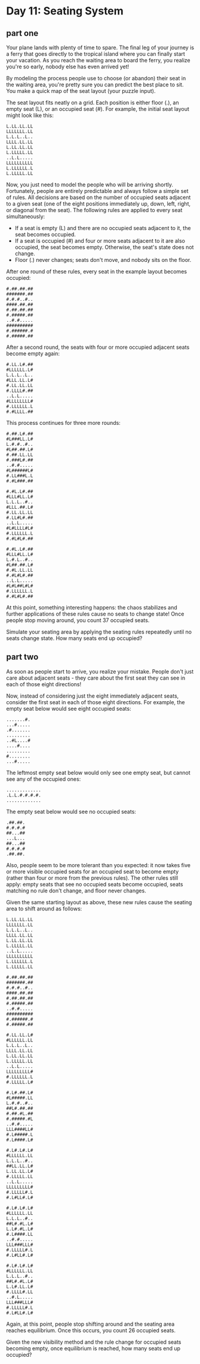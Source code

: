 # Day 11: Seating System

## part one

Your plane lands with plenty of time to spare. The final leg of your journey is a ferry that goes directly to the tropical island where you can finally start your vacation. As you reach the waiting area to board the ferry, you realize you're so early, nobody else has even arrived yet!

By modeling the process people use to choose (or abandon) their seat in the waiting area, you're pretty sure you can predict the best place to sit. You make a quick map of the seat layout (your puzzle input).

The seat layout fits neatly on a grid. Each position is either floor (.), an empty seat (L), or an occupied seat (#). For example, the initial seat layout might look like this:

```
L.LL.LL.LL
LLLLLLL.LL
L.L.L..L..
LLLL.LL.LL
L.LL.LL.LL
L.LLLLL.LL
..L.L.....
LLLLLLLLLL
L.LLLLLL.L
L.LLLLL.LL
```

Now, you just need to model the people who will be arriving shortly. Fortunately, people are entirely predictable and always follow a simple set of rules. All decisions are based on the number of occupied seats adjacent to a given seat (one of the eight positions immediately up, down, left, right, or diagonal from the seat). The following rules are applied to every seat simultaneously:

- If a seat is empty (L) and there are no occupied seats adjacent to it, the seat becomes occupied.
- If a seat is occupied (#) and four or more seats adjacent to it are also occupied, the seat becomes empty.
  Otherwise, the seat's state does not change.
- Floor (.) never changes; seats don't move, and nobody sits on the floor.

After one round of these rules, every seat in the example layout becomes occupied:

```
#.##.##.##
#######.##
#.#.#..#..
####.##.##
#.##.##.##
#.#####.##
..#.#.....
##########
#.######.#
#.#####.##
```

After a second round, the seats with four or more occupied adjacent seats become empty again:

```
#.LL.L#.##
#LLLLLL.L#
L.L.L..L..
#LLL.LL.L#
#.LL.LL.LL
#.LLLL#.##
..L.L.....
#LLLLLLLL#
#.LLLLLL.L
#.#LLLL.##
```

This process continues for three more rounds:

```
#.##.L#.##
#L###LL.L#
L.#.#..#..
#L##.##.L#
#.##.LL.LL
#.###L#.##
..#.#.....
#L######L#
#.LL###L.L
#.#L###.##

#.#L.L#.##
#LLL#LL.L#
L.L.L..#..
#LLL.##.L#
#.LL.LL.LL
#.LL#L#.##
..L.L.....
#L#LLLL#L#
#.LLLLLL.L
#.#L#L#.##

#.#L.L#.##
#LLL#LL.L#
L.#.L..#..
#L##.##.L#
#.#L.LL.LL
#.#L#L#.##
..L.L.....
#L#L##L#L#
#.LLLLLL.L
#.#L#L#.##
```

At this point, something interesting happens: the chaos stabilizes and further applications of these rules cause no seats to change state! Once people stop moving around, you count 37 occupied seats.

Simulate your seating area by applying the seating rules repeatedly until no seats change state. How many seats end up occupied?

## part two 

As soon as people start to arrive, you realize your mistake. People don't just care about adjacent seats - they care about the first seat they can see in each of those eight directions!

Now, instead of considering just the eight immediately adjacent seats, consider the first seat in each of those eight directions. For example, the empty seat below would see eight occupied seats:

```
.......#.
...#.....
.#.......
.........
..#L....#
....#....
.........
#........
...#.....
```

The leftmost empty seat below would only see one empty seat, but cannot see any of the occupied ones:

```
.............
.L.L.#.#.#.#.
.............
```

The empty seat below would see no occupied seats:

```
.##.##.
#.#.#.#
##...##
...L...
##...##
#.#.#.#
.##.##.
```

Also, people seem to be more tolerant than you expected: it now takes five or more visible occupied seats for an occupied seat to become empty (rather than four or more from the previous rules). The other rules still apply: empty seats that see no occupied seats become occupied, seats matching no rule don't change, and floor never changes.

Given the same starting layout as above, these new rules cause the seating area to shift around as follows:

```
L.LL.LL.LL
LLLLLLL.LL
L.L.L..L..
LLLL.LL.LL
L.LL.LL.LL
L.LLLLL.LL
..L.L.....
LLLLLLLLLL
L.LLLLLL.L
L.LLLLL.LL

#.##.##.##
#######.##
#.#.#..#..
####.##.##
#.##.##.##
#.#####.##
..#.#.....
##########
#.######.#
#.#####.##

#.LL.LL.L#
#LLLLLL.LL
L.L.L..L..
LLLL.LL.LL
L.LL.LL.LL
L.LLLLL.LL
..L.L.....
LLLLLLLLL#
#.LLLLLL.L
#.LLLLL.L#

#.L#.##.L#
#L#####.LL
L.#.#..#..
##L#.##.##
#.##.#L.##
#.#####.#L
..#.#.....
LLL####LL#
#.L#####.L
#.L####.L#

#.L#.L#.L#
#LLLLLL.LL
L.L.L..#..
##LL.LL.L#
L.LL.LL.L#
#.LLLLL.LL
..L.L.....
LLLLLLLLL#
#.LLLLL#.L
#.L#LL#.L#

#.L#.L#.L#
#LLLLLL.LL
L.L.L..#..
##L#.#L.L#
L.L#.#L.L#
#.L####.LL
..#.#.....
LLL###LLL#
#.LLLLL#.L
#.L#LL#.L#

#.L#.L#.L#
#LLLLLL.LL
L.L.L..#..
##L#.#L.L#
L.L#.LL.L#
#.LLLL#.LL
..#.L.....
LLL###LLL#
#.LLLLL#.L
#.L#LL#.L#
```

Again, at this point, people stop shifting around and the seating area reaches equilibrium. Once this occurs, you count 26 occupied seats.

Given the new visibility method and the rule change for occupied seats becoming empty, once equilibrium is reached, how many seats end up occupied?
